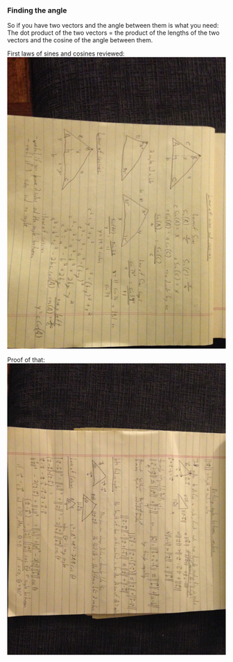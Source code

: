 ### Finding the angle


So if you have two vectors and the angle between them is what you need:
The dot product of the two vectors = the product of the lengths of the two vectors and the cosine of the angle between them.

First laws of sines and cosines reviewed:
![laws_cosines_sines](law_sines_cosines.jpeg)


Proof of that:
![lesson_16](lesson_16.jpeg)
